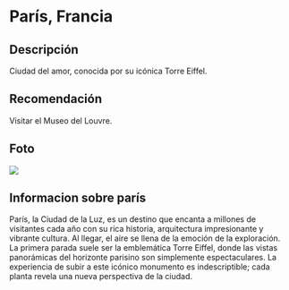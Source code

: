 # París, Francia

## Descripción
Ciudad del amor, conocida por su icónica Torre Eiffel.

## Recomendación
Visitar el Museo del Louvre.

## Foto
![](https://estoesfrancia.com/wp-content/uploads/2024/04/subir-torre-eiffel.jpg)

## Informacion sobre parís
París, la Ciudad de la Luz, es un destino que encanta a millones de visitantes cada año con su rica historia, 
arquitectura impresionante y vibrante cultura. Al llegar, el aire se llena de la emoción de la exploración. 
La primera parada suele ser la emblemática Torre Eiffel, donde las vistas panorámicas del horizonte 
parisino son simplemente espectaculares. La experiencia de subir a este icónico monumento es indescriptible; 
cada planta revela una nueva perspectiva de la ciudad.
